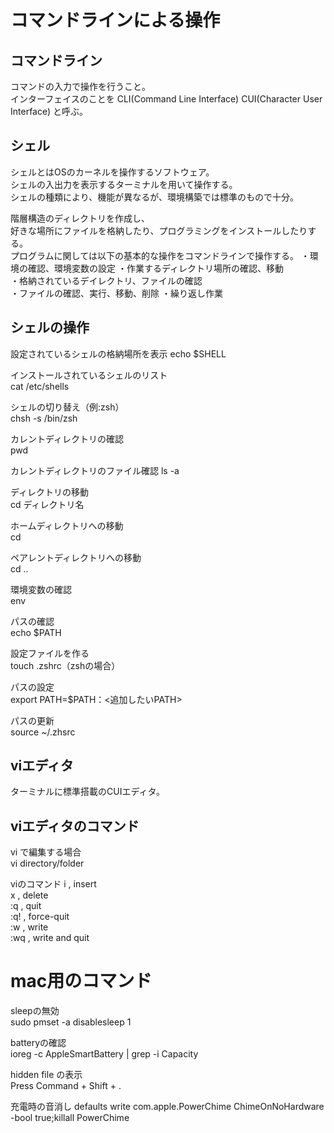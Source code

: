 # コマンドラインによる操作

## コマンドライン
コマンドの入力で操作を行うこと。  
インターフェイスのことを
CLI(Command Line Interface)
CUI(Character User Interface)
と呼ぶ。

## シェル
シェルとはOSのカーネルを操作するソフトウェア。  
シェルの入出力を表示するターミナルを用いて操作する。  
シェルの種類により、機能が異なるが、環境構築では標準のもので十分。  

階層構造のディレクトリを作成し、  
好きな場所にファイルを格納したり、プログラミングをインストールしたりする。  
プログラムに関しては以下の基本的な操作をコマンドラインで操作する。
・環境の確認、環境変数の設定
・作業するディレクトリ場所の確認、移動  
・格納されているデイレクトリ、ファイルの確認  
・ファイルの確認、実行、移動、削除
・繰り返し作業

## シェルの操作
設定されているシェルの格納場所を表示
echo $SHELL  
  
インストールされているシェルのリスト  
cat /etc/shells  
  
シェルの切り替え（例:zsh）  
chsh -s /bin/zsh  
  
カレントディレクトリの確認  
pwd

カレントディレクトリのファイル確認
ls -a

ディレクトリの移動  
cd ディレクトリ名

ホームディレクトリへの移動  
cd

ペアレントディレクトリへの移動  
cd ..

環境変数の確認  
env

パスの確認  
echo $PATH  

設定ファイルを作る    
touch .zshrc（zshの場合）  

パスの設定  
export PATH=$PATH：<追加したいPATH>

パスの更新  
source ~/.zhsrc

## viエディタ
ターミナルに標準搭載のCUIエディタ。

## viエディタのコマンド
vi で編集する場合  
vi directory/folder  

viのコマンド
i , insert  
x , delete  
:q , quit  
:q! , force-quit  
:w , write  
:wq , write and quit 

# mac用のコマンド
    
sleepの無効  
sudo pmset -a disablesleep 1  

batteryの確認  
ioreg -c AppleSmartBattery | grep -i Capacity

hidden file の表示  
Press Command + Shift + .

充電時の音消し
defaults write com.apple.PowerChime ChimeOnNoHardware -bool true;killall PowerChime